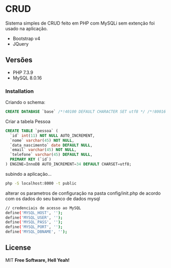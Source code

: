# CRUD 

Sistema simples de CRUD feito em PHP com MySQLi sem extenção foi usado na aplicação.
  - Bootstrap v4
  - JQuery
## Versões
 - PHP 7.3.9
 - MySQL 8.0.16
### Installation

Criando o schema:
```sql
CREATE DATABASE `base` /*!40100 DEFAULT CHARACTER SET utf8 */ /*!80016 DEFAULT ENCRYPTION='N' */;
```
Criar a tabela Pessoa

```sql
CREATE TABLE `pessoa` (
  `id` int(11) NOT NULL AUTO_INCREMENT,
  `nome` varchar(45) NOT NULL,
  `data_nascimento` date DEFAULT NULL,
  `email` varchar(45) NOT NULL,
  `telefone` varchar(45) DEFAULT NULL,
  PRIMARY KEY (`id`)
) ENGINE=InnoDB AUTO_INCREMENT=34 DEFAULT CHARSET=utf8;

```

subindo a aplicação...

```sh
php -S localhost:8000 -t public
```

alterar os parametros de configuração na pasta config/init.php de acordo com os dados do seu banco de dados mysql
```sh
// credenciais de acesso ao MySQL
define('MYSQL_HOST', '');
define('MYSQL_USER', '');
define('MYSQL_PASS', '');
define('MYSQL_PORT', '');
define('MYSQL_DBNAME', '');
```
License
----
MIT
**Free Software, Hell Yeah!**


   
